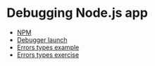 # Debugging Node.js app

- [NPM](./npm.md)
- [Debugger launch](./debugger-launch.md)
- [Errors types example](./examples/)
- [Errors types exercise](./exercises/)
